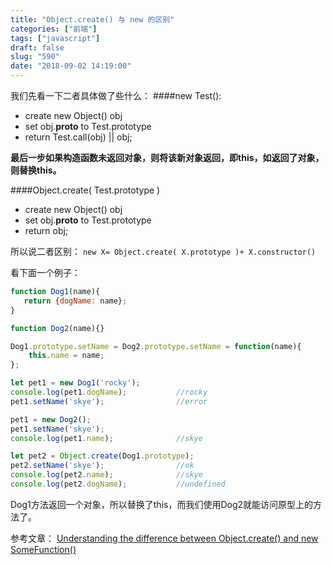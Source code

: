 ```yaml
---
title: "Object.create() 与 new 的区别"
categories: ["前端"]
tags: ["javascript"]
draft: false
slug: "590"
date: "2018-09-02 14:19:00"
---
```


我们先看一下二者具体做了些什么：
####new Test():

- create new Object() obj
- set obj.__proto__ to Test.prototype
- return Test.call(obj) || obj;

**最后一步如果构造函数未返回对象，则将该新对象返回，即this，如返回了对象，则替换this。**

####Object.create( Test.prototype )

- create new Object() obj
- set obj.__proto__ to Test.prototype
- return obj;


所以说二者区别：
`new X= Object.create( X.prototype )+ X.constructor() `

看下面一个例子：
```js
function Dog1(name){
   return {dogName: name};
}

function Dog2(name){}

Dog1.prototype.setName = Dog2.prototype.setName = function(name){
    this.name = name;
};

let pet1 = new Dog1('rocky'); 
console.log(pet1.dogName);           //rocky  
pet1.setName('skye');                //error

pet1 = new Dog2();
pet1.setName('skye');
console.log(pet1.name);              //skye            

let pet2 = Object.create(Dog1.prototype);
pet2.setName('skye');                //ok
console.log(pet2.name);              //skye
console.log(pet2.dogName);           //undefined
```

Dog1方法返回一个对象，所以替换了this，而我们使用Dog2就能访问原型上的方法了。

参考文章：
[Understanding the difference between Object.create() and new SomeFunction()][1]


  [1]: https://stackoverflow.com/questions/4166616/understanding-the-difference-between-object-create-and-new-somefunction
